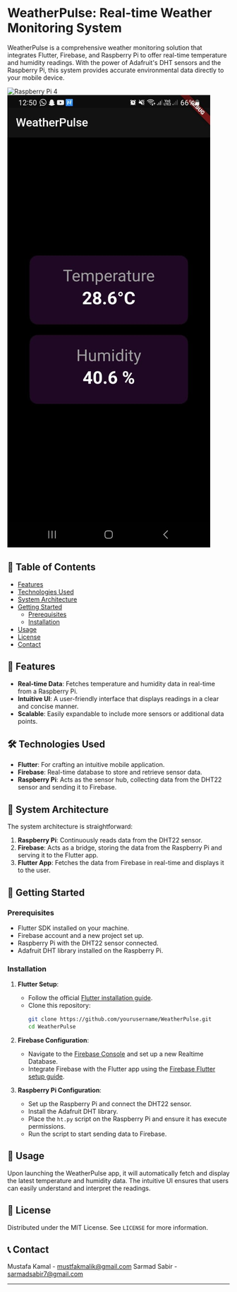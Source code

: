 # WeatherPulse: Real-time Weather Monitoring System

WeatherPulse is a comprehensive weather monitoring solution that integrates Flutter, Firebase, and Raspberry Pi to offer real-time temperature and humidity readings. With the power of Adafruit's DHT sensors and the Raspberry Pi, this system provides accurate environmental data directly to your mobile device.

![Raspberry Pi 4](rpi.png)
![App Screenshot](app-screenshot.JPG)


## 📌 Table of Contents

- [Features](#features)
- [Technologies Used](#technologies-used)
- [System Architecture](#system-architecture)
- [Getting Started](#getting-started)
  - [Prerequisites](#prerequisites)
  - [Installation](#installation)
- [Usage](#usage)
- [License](#license)
- [Contact](#contact)

## 🌟 Features

- **Real-time Data**: Fetches temperature and humidity data in real-time from a Raspberry Pi.
- **Intuitive UI**: A user-friendly interface that displays readings in a clear and concise manner.
- **Scalable**: Easily expandable to include more sensors or additional data points.

## 🛠 Technologies Used

- **Flutter**: For crafting an intuitive mobile application.
- **Firebase**: Real-time database to store and retrieve sensor data.
- **Raspberry Pi**: Acts as the sensor hub, collecting data from the DHT22 sensor and sending it to Firebase.

## 📐 System Architecture

The system architecture is straightforward:

1. **Raspberry Pi**: Continuously reads data from the DHT22 sensor.
2. **Firebase**: Acts as a bridge, storing the data from the Raspberry Pi and serving it to the Flutter app.
3. **Flutter App**: Fetches the data from Firebase in real-time and displays it to the user.

## 🚀 Getting Started

### Prerequisites

- Flutter SDK installed on your machine.
- Firebase account and a new project set up.
- Raspberry Pi with the DHT22 sensor connected.
- Adafruit DHT library installed on the Raspberry Pi.

### Installation

1. **Flutter Setup**:
    - Follow the official [Flutter installation guide](https://flutter.dev/docs/get-started/install).
    - Clone this repository: 
      ```bash
      git clone https://github.com/yourusername/WeatherPulse.git
      cd WeatherPulse
      ```

2. **Firebase Configuration**:
    - Navigate to the [Firebase Console](https://console.firebase.google.com/) and set up a new Realtime Database.
    - Integrate Firebase with the Flutter app using the [Firebase Flutter setup guide](https://firebase.flutter.dev/docs/overview).

3. **Raspberry Pi Configuration**:
    - Set up the Raspberry Pi and connect the DHT22 sensor.
    - Install the Adafruit DHT library.
    - Place the `ht.py` script on the Raspberry Pi and ensure it has execute permissions.
    - Run the script to start sending data to Firebase.

## 📱 Usage

Upon launching the WeatherPulse app, it will automatically fetch and display the latest temperature and humidity data. The intuitive UI ensures that users can easily understand and interpret the readings.

## 📜 License

Distributed under the MIT License. See `LICENSE` for more information.

## 📞 Contact

Mustafa Kamal - mustfakmalik@gmail.com
Sarmad Sabir - sarmadsabir7@gmail.com

---
